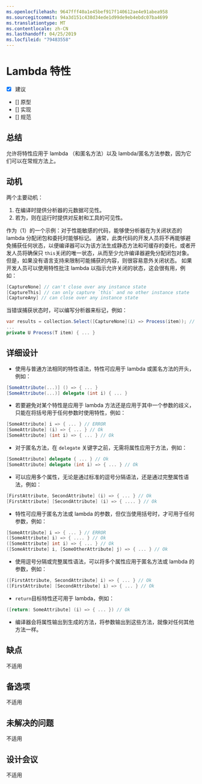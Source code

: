 ```yaml
---
ms.openlocfilehash: 9647fff40a1e45bef917f140612ae4e91abea958
ms.sourcegitcommit: 94a3d151c438d34ede1d99de9eb4ebdc07ba4699
ms.translationtype: MT
ms.contentlocale: zh-CN
ms.lasthandoff: 04/25/2019
ms.locfileid: "79483558"
---
```

# <a name="lambda-attributes"></a>Lambda 特性

* [x] 建议
* [] 原型
* [] 实现
* [] 规范

## <a name="summary"></a>总结
[summary]: #summary

允许将特性应用于 lambda （和匿名方法）以及 lambda/匿名方法参数，因为它们可以在常规方法上。

## <a name="motivation"></a>动机
[motivation]: #motivation

两个主要动机：

1. 在编译时提供分析器的元数据可见性。
2. 若为，则在运行时提供对反射和工具的可见性。

作为（1）的一个示例：对于性能敏感的代码，能够使分析器在为关闭状态的 lambda 分配闭包和委托时能够标记。  通常，此类代码的开发人员将不再能够避免捕获任何状态，以便编译器可以为该方法生成静态方法和可缓存的委托，或者开发人员将确保只 `this`关闭的唯一状态，从而至少允许编译器避免分配闭包对象。  但是，如果没有语言支持来限制可能捕获的内容，则很容易意外关闭状态。  如果开发人员可以使用特性批注 lambda 以指示允许关闭的状态，这会很有用，例如：

```csharp
[CaptureNone] // can't close over any instance state
[CaptureThis] // can only capture `this` and no other instance state
[CaptureAny] // can close over any instance state
```

当错误捕获状态时，可以编写分析器来标记，例如：

```csharp
var results = collection.Select([CaptureNone](i) => Process(item)); // Analyzer error: [CaptureNone] lambdas captures `this`
...
private U Process(T item) { ... }
```

## <a name="detailed-design"></a>详细设计
[design]: #detailed-design

- 使用与普通方法相同的特性语法，特性可应用于 lambda 或匿名方法的开头，例如：

```csharp
[SomeAttribute(...)] () => { ... }
[SomeAttribute(...)] delegate (int i) { ... }
```

- 若要避免对某个特性是应用于 lambda 方法还是应用于其中一个参数的歧义，只能在将括号用于任何参数时使用特性，例如：

```csharp
[SomeAttribute] i => { ... } // ERROR
[SomeAttribute] (i) => { ... } // Ok
[SomeAttribute] (int i) => { ... } // Ok
```

- 对于匿名方法，在 `delegate` 关键字之前，无需将属性应用于方法，例如：

```csharp
[SomeAttribute] delegate { ... } // Ok
[SomeAttribute] delegate (int i) => { ... } // Ok
```

- 可以应用多个属性，无论是通过标准的逗号分隔语法，还是通过完整属性语法，例如：

```csharp
[FirstAttribute, SecondAttribute] (i) => { ... } // Ok
[FirstAttribute] [SecondAttribute] (i) => { .... } // Ok
```

- 特性可应用于匿名方法或 lambda 的参数，但仅当使用括号时，才可用于任何参数，例如：

```csharp
[SomeAttribute] i => { ... } // ERROR
([SomeAttribute] i) => { .... } // Ok
([SomeAttribute] int i) => { ... } // Ok
([SomeAttribute] i, [SomeOtherAttribute] j) => { ... } // Ok
```

- 使用逗号分隔或完整属性语法，可以将多个属性应用于匿名方法或 lambda 的参数，例如：

```csharp
([FirstAttribute, SecondAttribute] i) => { ... } // Ok
([FirstAttribute] [SecondAttribute] i) => { ... } // Ok
```

- `return`目标特性还可用于 lambda，例如：

```csharp
([return: SomeAttribute] (i) => { ... }) // Ok
```

- 编译器会将属性输出到生成的方法，将参数输出到这些方法，就像对任何其他方法一样。

## <a name="drawbacks"></a>缺点
[drawbacks]: #drawbacks

不适用

## <a name="alternatives"></a>备选项
[alternatives]: #alternatives

不适用

## <a name="unresolved-questions"></a>未解决的问题
[unresolved]: #unresolved-questions

不适用

## <a name="design-meetings"></a>设计会议

不适用
